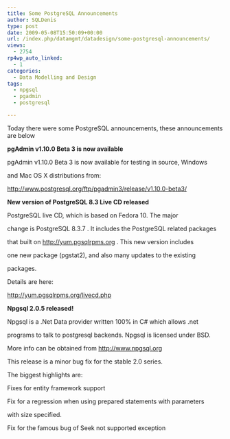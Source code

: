 ```yaml
---
title: Some PostgreSQL Announcements
author: SQLDenis
type: post
date: 2009-05-08T15:50:09+00:00
url: /index.php/datamgmt/datadesign/some-postgresql-announcements/
views:
  - 2754
rp4wp_auto_linked:
  - 1
categories:
  - Data Modelling and Design
tags:
  - npgsql
  - pgadmin
  - postgresql

---
```

Today there were some PostgreSQL announcements, these announcements are below

**pgAdmin v1.10.0 Beta 3 is now available**

pgAdmin v1.10.0 Beta 3 is now available for testing in source, Windows
  
and Mac OS X distributions from:

http://www.postgresql.org/ftp/pgadmin3/release/v1.10.0-beta3/

**New version of PostgreSQL 8.3 Live CD released**
  
PostgreSQL live CD, which is based on Fedora 10. The major
  
change is PostgreSQL 8.3.7 . It includes the PostgreSQL related packages
  
that built on http://yum.pgsqlrpms.org . This new version includes
  
one new package (pgstat2), and also many updates to the existing
  
packages.

Details are here:

http://yum.pgsqlrpms.org/livecd.php

**Npgsql 2.0.5 released!**
  
Npgsql is a .Net Data provider written 100% in C# which allows .net
  
programs to talk to postgresql backends. Npgsql is licensed under BSD.
  
More info can be obtained from http://www.npgsql.org

This release is a minor bug fix for the stable 2.0 series.

The biggest highlights are:

Fixes for entity framework support
  
Fix for a regression when using prepared statements with parameters
  
with size specified.
  
Fix for the famous bug of Seek not supported exception